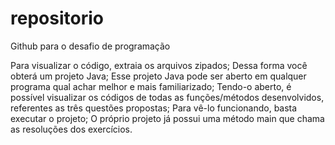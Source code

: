 # repositorio
Github para o desafio de programação

Para visualizar o código, extraia os arquivos zipados;
Dessa forma você obterá um projeto Java;
Esse projeto Java pode ser aberto em qualquer programa qual achar melhor e mais familiarizado;
Tendo-o aberto, é possível visualizar os códigos de todas as funções/métodos desenvolvidos, referentes as três questões propostas;
Para vê-lo funcionando, basta executar o projeto;
O próprio projeto já possui uma método main que chama as resoluções dos exercícios. 
